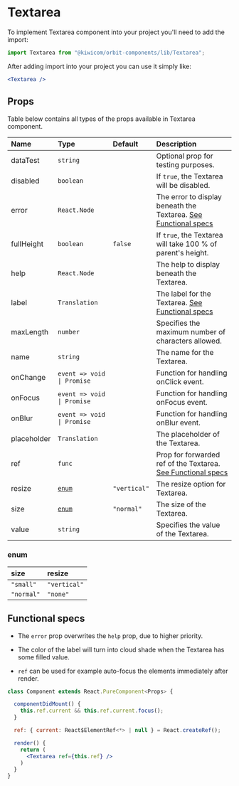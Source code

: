 # Textarea
To implement Textarea component into your project you'll need to add the import:
```jsx
import Textarea from "@kiwicom/orbit-components/lib/Textarea";
```
After adding import into your project you can use it simply like:
```jsx
<Textarea />
```
## Props
Table below contains all types of the props available in Textarea component.

| Name          | Type                        | Default      | Description                      |
| :------------ | :-------------------------- | :----------- | :------------------------------- |
| dataTest      | `string`                    |              | Optional prop for testing purposes.
| disabled      | `boolean`                   |              | If `true`, the Textarea will be disabled.
| error         | `React.Node`                |              | The error to display beneath the Textarea. [See Functional specs](#functional-specs)
| fullHeight    | `boolean`                   | `false`      | If `true`, the Textarea will take 100 % of parent's height.
| help          | `React.Node`                |              | The help to display beneath the Textarea.
| label         | `Translation`               |              | The label for the Textarea. [See Functional specs](#functional-specs)
| maxLength     | `number`                    |              | Specifies the maximum number of characters allowed.
| name          | `string`                    |              | The name for the Textarea.
| onChange      | `event => void \| Promise`  |              | Function for handling onClick event.
| onFocus       | `event => void \| Promise`  |              | Function for handling onFocus event.
| onBlur        | `event => void \| Promise`  |              | Function for handling onBlur event.
| placeholder   | `Translation`               |              | The placeholder of the Textarea.
| ref           | `func`                      |              | Prop for forwarded ref of the Textarea. [See Functional specs](#functional-specs)
| resize        | [`enum`](#enum)             | `"vertical"` | The resize option for Textarea.
| size          | [`enum`](#enum)             | `"normal"`   | The size of the Textarea.
| value         | `string`                    |              | Specifies the value of the Textarea.

### enum

| size         | resize        |
| :----------- | :------------ |
| `"small"`    | `"vertical"`
| `"normal"`   | `"none"`


## Functional specs
* The `error` prop overwrites the `help` prop, due to higher priority.

* The color of the label will turn into cloud shade when the Textarea has some filled value.

* `ref` can be used for example auto-focus the elements immediately after render.
```jsx
class Component extends React.PureComponent<Props> {

  componentDidMount() {
    this.ref.current && this.ref.current.focus();
  }

  ref: { current: React$ElementRef<*> | null } = React.createRef();

  render() {
    return (
      <Textarea ref={this.ref} />
    )
  }
}
```
